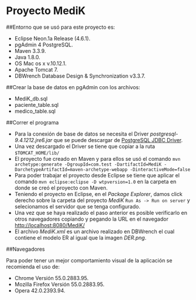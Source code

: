 # Proyecto MediK 

##Entorno que se usó para este proyecto es:

* Eclipse Neon.1a Release (4.6.1).
* pgAdmin 4 PostgreSQL.
* Maven 3.3.9.
* Java 1.8.0.
* OS Mac os x v.10.12.1.
* Apache Tomcat 7.
* DBWrench Database Design & Synchronization v3.3.7.

##Crear la base de datos en pgAdmin con los archivos:

* MediK_db.sql
* paciente_table.sql
* medico_table.sql

##Correr el programa

* Para la conexión de base de datos se necesita el Driver *postgresql-9.4.1212.jre6.jar* que se puede descargar de [PostgreSQL JDBC Driver](https://jdbc.postgresql.org/download.html).
* Una vez descargado el Driver se tiene que copiar a la ruta `$TOMCAT_HOME/lib/`
* El proyecto fue creado en Maven y para ellos se usó el comando ```mvn archetype:generate -DgroupId=com.test -DartifactId=MediK -DarchetypeArtifactId=maven-archetype-webapp -DinteractiveMode=false```
* Para poder trabajar el proyecto desde Eclipse se tiene que aplicar el comando ```mvn eclipse:eclipse -D wtpversion=1.0``` en la carpeta en donde se creó el proyecto con Maven.
* Teniendo el proyecto en Eclipse, en el *Package Explorer*, damos click derecho sobre la carpeta del proyecto *MediK* `Run As -> Run on server` y selecionamos el servidor que se tenga configurado.
* Una vez que se haya realizado el paso anterior es posible verificarlo en otros navegadores copiando y pegando la URL en el navegador [http://localhost:8080/MediK/](http://localhost:8080/MediK/)
* El archivo *MediK.xml* es un archivo realizado en DBWrench el cual contiene el modelo ER al igual que la imagen *DER.png*.

##Navegadores

Para poder tener un mejor comportamiento visual de la aplicación se recomienda el uso de:
* Chrome Versión 55.0.2883.95.
* Mozilla Firefox Versión 55.0.2883.95.
* Opera 42.0.2393.94.